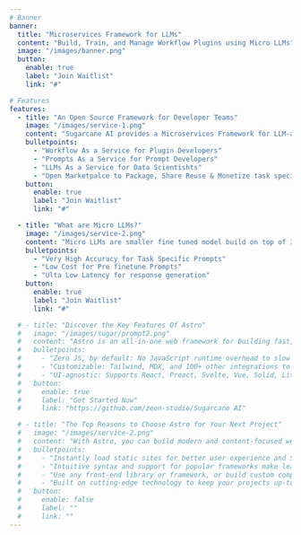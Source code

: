 ```yaml
---
# Banner
banner:
  title: "Microservices Framework for LLMs"
  content: "Build, Train, and Manage Workflow Plugins using Micro LLMs"
  image: "/images/banner.png"
  button:
    enable: true
    label: "Join Waitlist"
    link: "#"

# Features
features:
  - title: "An Open Source Framework for Developer Teams"
    image: "/images/service-1.png"
    content: "Sugarcane AI provides a Microservices Framework for LLM-agnostic workflow plugin development, allowing developers to prioritize business logic over LLM selection, cost, and performance"
    bulletpoints:
      - "Workflow As a Service for Plugin Developers"
      - "Prompts As a Service for Prompt Developers"
      - "LLMs As a Service for Data Scientishts"
      - "Open Marketpalce to Package, Share Reuse & Monetize task specific Prompt packages, Micro LLMs & Datasets"
    button:
      enable: true
      label: "Join Waitlist"
      link: "#"

  - title: "What are Micro LLMs?"
    image: "/images/service-2.png"
    content: "Micro LLMs are smaller fine tuned model build on top of 3b/7b parameters and trained for task specific prompts, which can be used to automate workflows/plugins to ensure their reliability and accuracy"
    bulletpoints:
      - "Very High Accuracy for Task Specific Prompts"
      - "Low Cost for Pre finetune Prompts"
      - "Ulta Low Latency for response generation"
    button:
      enable: true
      label: "Join Waitlist"
      link: "#"

  # - title: "Discover the Key Features Of Astro"
  #   image: "/images/sugar/prompt2.png"
  #   content: "Astro is an all-in-one web framework for building fast, content-focused websites. It offers a range of exciting features for developers and website creators. Some of the key features are:"
  #   bulletpoints:
  #     - "Zero JS, by default: No JavaScript runtime overhead to slow you down."
  #     - "Customizable: Tailwind, MDX, and 100+ other integrations to choose from."
  #     - "UI-agnostic: Supports React, Preact, Svelte, Vue, Solid, Lit and more."
  #   button:
  #     enable: true
  #     label: "Get Started Now"
  #     link: "https://github.com/zeon-studio/Sugarcane AI"

  # - title: "The Top Reasons to Choose Astro for Your Next Project"
  #   image: "/images/service-2.png"
  #   content: "With Astro, you can build modern and content-focused websites without sacrificing performance or ease of use."
  #   bulletpoints:
  #     - "Instantly load static sites for better user experience and SEO."
  #     - "Intuitive syntax and support for popular frameworks make learning and using Astro a breeze."
  #     - "Use any front-end library or framework, or build custom components, for any project size."
  #     - "Built on cutting-edge technology to keep your projects up-to-date with the latest web standards."
  #   button:
  #     enable: false
  #     label: ""
  #     link: ""
---
```

